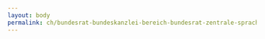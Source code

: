 ```yaml
---
layout: body
permalink: ch/bundesrat-bundeskanzlei-bereich-bundesrat-zentrale-sprachdienste-abteilung-italienisch/
---
```


